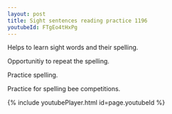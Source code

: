 ```yaml
---
layout: post
title: Sight sentences reading practice 1196
youtubeId: FTgEo4tHxPg
---
```

 
 
Helps to learn sight words and their spelling.

Opportunitiy to repeat the spelling. 

Practice spelling. 
 
Practice for spelling bee competitions. 
 
{% include youtubePlayer.html id=page.youtubeId %}
 
 
